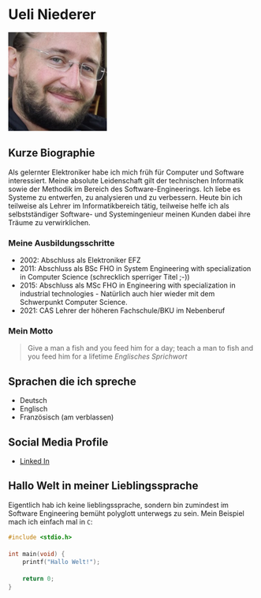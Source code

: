 # Ueli Niederer

![Ueli Niederer](../img/niue.jpg)

## Kurze Biographie

Als gelernter Elektroniker habe ich mich früh für Computer und Software interessiert. Meine absolute Leidenschaft gilt der technischen Informatik sowie der Methodik im Bereich des Software-Engineerings. Ich liebe es Systeme zu entwerfen, zu analysieren und zu verbessern.
Heute bin ich teilweise als Lehrer im Informatikbereich tätig, teilweise helfe ich als selbstständiger Software- und Systemingenieur meinen Kunden dabei ihre Träume zu verwirklichen.

### Meine Ausbildungsschritte

- 2002: Abschluss als Elektroniker EFZ
- 2011: Abschluss als BSc FHO in System Engineering with specialization in Computer Science (schrecklich sperriger Titel ;-))
- 2015: Abschluss als MSc FHO in Engineering with specialization in industrial technologies - Natürlich auch hier wieder mit dem Schwerpunkt Computer Science.
- 2021: CAS Lehrer der höheren Fachschule/BKU im Nebenberuf

### Mein Motto

> Give a man a fish and you feed him for a day; teach a man to fish and you feed him for a lifetime
> *Englisches Sprichwort*

## Sprachen die ich spreche

- Deutsch
- Englisch
- Französisch (am verblassen)

## Social Media Profile

- [Linked In](https://www.linkedin.com/in/ueli-niederer/)

## Hallo Welt in meiner Lieblingssprache

Eigentlich hab ich keine lieblingssprache, sondern bin zumindest im Software Engineering bemüht polyglott unterwegs zu sein. Mein Beispiel mach ich einfach mal in `C`:

```c
#include <stdio.h>

int main(void) {
    printf("Hallo Welt!");

    return 0;
}
```
